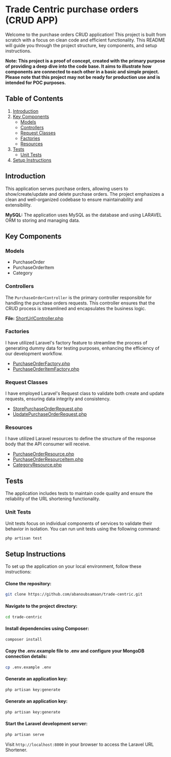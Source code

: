 # Trade Centric purchase orders (CRUD APP)

Welcome to the purchase orders CRUD application! This project is built from scratch with a focus on clean code and efficient functionality. This README will guide you through the project structure, key components, and setup instructions.

**Note: This project is a proof of concept, created with the primary purpose of providing a deep dive into the code base. It aims to illustrate how components are connected to each other in a basic and simple project. Please note that this project may not be ready for production use and is intended for POC purposes.**


## Table of Contents
1. [Introduction](#introduction)
2. [Key Components](#key-components)
    - [Models](#Models)
    - [Controllers](#PurchaseOrderController)
    - [Request Classes](#Request-Classes)
    - [Factories](#factories)
    - [Resources](#Resources)
3. [Tests](#tests)
    - [Unit Tests](#unit-tests)
4. [Setup Instructions](#setup-instructions)
## Introduction

This application serves purchase orders, allowing users to show/create/update and delete purchase orders. The project emphasizes a clean and well-organized codebase to ensure maintainability and extensibility.

**MySQL:** The application uses MySQL as the database and using LARAVEL ORM to storing and managing data.


## Key Components

### Models
- PurchaseOrder
- PurchaseOrderItem
- Category

### Controllers
The `PurchaseOrderController` is the primary controller responsible for handling the purchase orders requests. This controller ensures that the CRUD process is streamlined and encapsulates the business logic.

**File:** [ShortUrlController.php](app/Http/Controllers/Api/PurchaseOrderController.php)


### Factories
I have utilized Laravel's factory feature to streamline the process of generating dummy data for testing purposes, enhancing the efficiency of our development workflow.
- [PurchaseOrderFactory.php](database/factories/PurchaseOrderFactory.php)
- [PurchaseOrderItemFactory.php](database/factories/PurchaseOrderItemFactory.php)

### Request Classes
I have employed Laravel's Request class to validate both create and update requests, ensuring data integrity and consistency.
- [StorePurchaseOrderRequest.php](app/Http/Requests/Api/StorePurchaseOrderRequest.php)
- [UpdatePurchaseOrderRequest.php](app/Http/Requests/Api/UpdatePurchaseOrderRequest.php)

### Resources
I have utilized Laravel resources to define the structure of the response body that the API consumer will receive.
- [PurchaseOrderResource.php](app/Http/Resources/Api/PurchaseOrderResource.php)
- [PurchaseOrderResourceItem.php](app/Http/Resources/Api/PurchaseOrderItemResource.php)
- [CategoryResource.php](app/Http/Resources/Api/CategoryResource.php)


## Tests

The application includes tests to maintain code quality and ensure the reliability of the URL shortening functionality.

### Unit Tests

Unit tests focus on individual components of services to validate their behavior in isolation. You can run unit tests using the following command:

```bash
php artisan test
````

## Setup Instructions

To set up the application on your local environment, follow these instructions:

#### Clone the repository:

```bash
git clone https://github.com/abanoubsamaan/trade-centric.git
````
#### Navigate to the project directory:

```bash
cd trade-centric
````

#### Install dependencies using Composer:

```bash
composer install
````

#### Copy the .env.example file to .env and configure your MongoDB connection details:
```bash
cp .env.example .env
````

#### Generate an application key:
```bash
php artisan key:generate
````
#### Generate an application key:
```bash
php artisan key:generate
````
#### Start the Laravel development server:
```bash
php artisan serve
````
Visit `http://localhost:8000` in your browser to access the Laravel URL Shortener.

